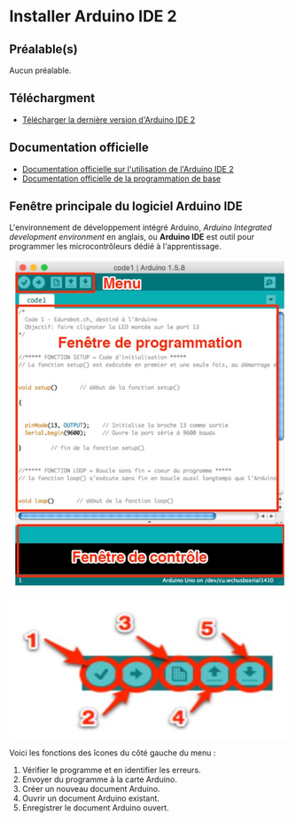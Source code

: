 # Installer Arduino IDE 2

## Préalable(s)

Aucun préalable.

## Téléchargment

- [Télécharger la dernière version d'Arduino IDE 2](https://www.arduino.cc/en/software)

## Documentation officielle

- [Documentation officielle sur l'utilisation de l'Arduino IDE 2](https://docs.arduino.cc/software/ide/)
- [Documentation officielle de la programmation de base](https://docs.arduino.cc/programming/)


## Fenêtre principale du logiciel Arduino IDE

L'environnement de développement intégré Arduino, *Arduino Integrated development environment* en anglais, ou **Arduino IDE** est outil pour programmer les microcontrôleurs dédié à l'apprentissage.

![Fenêtre principale](arduino_ide_fenetre.svg "Fenêtre principale")


![Côté gauche du menu](arduino_ide_barre.svg)

Voici les fonctions des îcones du côté gauche du menu :
1. Vérifier le programme et en identifier les erreurs.
2. Envoyer du programme à la carte Arduino.
3. Créer un nouveau document Arduino.
4. Ouvrir un document Arduino existant.
5. Enregistrer le document Arduino ouvert.
